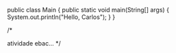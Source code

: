 public class Main {
    public static void main(String[] args) {
        System.out.println("Hello, Carlos");
    }
}

/*

atividade ebac...
*/
